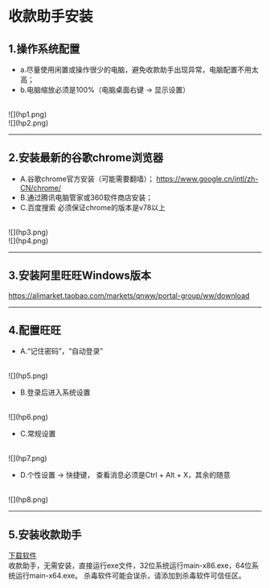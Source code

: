 # 收款助手安装

## 1.操作系统配置
- a.尽量使用闲置或操作很少的电脑，避免收款助手出现异常，电脑配置不用太高；
- b.电脑缩放必须是100%（电脑桌面右键 -> 显示设置）
<br>
![](hp1.png)
<br>
![](hp2.png)

---

## 2.安装最新的谷歌chrome浏览器
- A.谷歌chrome官方安装（可能需要翻墙）；
https://www.google.cn/intl/zh-CN/chrome/
- B.通过腾讯电脑管家或360软件商店安装；
- C.百度搜索
必须保证chrome的版本是v78以上
<br>
![](hp3.png)
<br>
![](hp4.png)

---

## 3.安装阿里旺旺Windows版本
https://alimarket.taobao.com/markets/qnww/portal-group/ww/download

---

## 4.配置旺旺
- A.“记住密码”，“自动登录”
<br>
![](hp5.png)


- B.登录后进入系统设置
<br>
![](hp6.png)


- C.常规设置
<br>
![](hp7.png)


- D.个性设置 -> 快捷键， 查看消息必须是Ctrl + Alt + X，其余的随意
<br>
![](hp8.png)

---

## 5.安装收款助手
[下载软件](https://github.com/chainbank9/usdt_helper/releases)
<br>
收款助手，无需安装，直接运行exe文件，32位系统运行main-x86.exe，64位系统运行main-x64.exe。
杀毒软件可能会误杀，请添加到杀毒软件可信任区。
